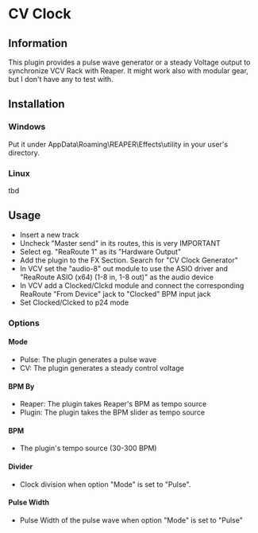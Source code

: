 # CV Clock

## Information

This plugin provides a pulse wave generator or a steady Voltage output to synchronize VCV Rack with Reaper.
It might work also with modular gear, but I don't have any to test with.

## Installation

### Windows

Put it under AppData\\Roaming\\REAPER\\Effects\\utility in your user's directory.

### Linux

tbd

## Usage

 -  Insert a new track
 -  Uncheck "Master send" in its routes, this is very IMPORTANT
 -  Select eg. "ReaRoute 1" as its "Hardware Output"
 -  Add the plugin to the FX Section. Search for "CV Clock Generator"
 -  In VCV set the "audio-8" out module to use the ASIO driver and "ReaRoute ASIO (x64) (1-8 in, 1-8 out)" as the audio device
 -  In VCV add a Clocked/Clckd module and connect the corresponding ReaRoute "From Device" jack to "Clocked" BPM input jack
 -  Set Clocked/Clcked to p24 mode

### Options

#### Mode

  - Pulse: The plugin generates a pulse wave
  - CV: The plugin generates a steady control voltage

#### BPM By

  - Reaper: The plugin takes Reaper's BPM as tempo source
  - Plugin: The plugin takes the BPM slider as tempo source

#### BPM
  - The plugin's tempo source (30-300 BPM)

#### Divider
  - Clock division when option "Mode" is set to "Pulse".

#### Pulse Width
  - Pulse Width of the pulse wave when option "Mode" is set to "Pulse"
